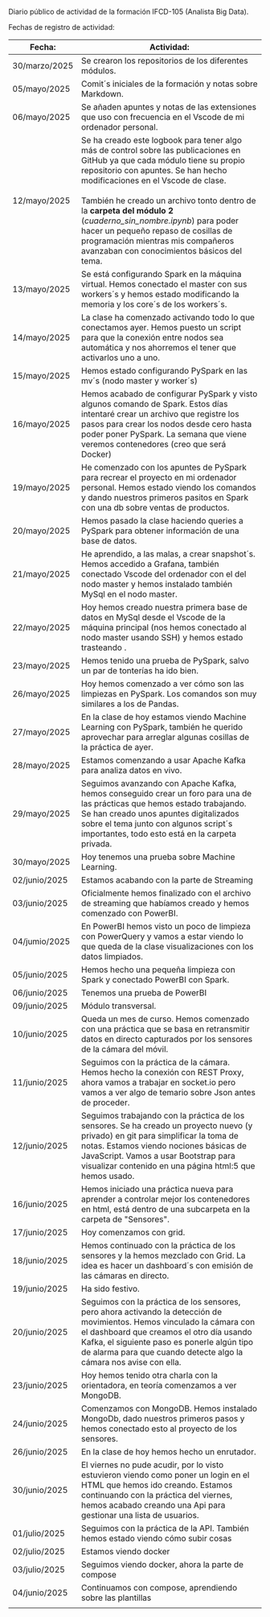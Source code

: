 Diario público de actividad de la formación IFCD-105 (Analista Big Data).

Fechas de registro de actividad: 

| **Fecha:**    | **Actividad:**                                                                                                                                                                                                                                                                                                                                                                                                                                                 |
| ------------- | -------------------------------------------------------------------------------------------------------------------------------------------------------------------------------------------------------------------------------------------------------------------------------------------------------------------------------------------------------------------------------------------------------------------------------------------------------------- |
| 30/marzo/2025 | Se crearon los repositorios de los diferentes módulos.                                                                                                                                                                                                                                                                                                                                                                                                         |
| 05/mayo/2025  | Comit´s iniciales de la formación y notas sobre Markdown.                                                                                                                                                                                                                                                                                                                                                                                                      |
| 06/mayo/2025  | Se añaden apuntes y notas de las extensiones que uso con frecuencia en el Vscode de mi ordenador personal.                                                                                                                                                                                                                                                                                                                                                     |
| 12/mayo/2025  | Se ha creado este logbook para tener algo más de control sobre las publicaciones en GitHub ya que cada módulo tiene su propio repositorio con apuntes. Se han hecho modificaciones en el Vscode de clase.  <br><br>También he creado un archivo tonto dentro de la **carpeta del módulo 2** (*cuaderno_sin_nombre.ipynb*) para poder hacer un pequeño repaso de cosillas de programación mientras mis compañeros avanzaban con conocimientos básicos del tema. |
| 13/mayo/2025  | Se está configurando Spark en la máquina virtual. Hemos conectado el master con sus workers´s y hemos estado modificando la memoria y los core´s de los workers´s.                                                                                                                                                                                                                                                                                             |
| 14/mayo/2025  | La clase ha comenzado activando todo lo que conectamos ayer. Hemos puesto un script para que la conexión entre nodos sea automática y nos ahorremos el tener que activarlos uno a uno.                                                                                                                                                                                                                                                                         |
| 15/mayo/2025  | Hemos estado configurando PySpark en las mv´s (nodo master y worker´s)                                                                                                                                                                                                                                                                                                                                                                                         |
| 16/mayo/2025  | Hemos acabado de configurar PySpark y visto algunos comando de Spark. Estos días intentaré crear un archivo que registre los pasos para crear los nodos desde cero hasta poder poner PySpark. La semana que viene veremos contenedores (creo que será Docker)                                                                                                                                                                                                  |
| 19/mayo/2025  | He comenzado con los apuntes de PySpark para recrear el proyecto en mi ordenador personal. Hemos estado viendo los comandos y dando nuestros primeros pasitos en Spark con una db sobre ventas de productos.                                                                                                                                                                                                                                                   |
| 20/mayo/2025  | Hemos pasado la clase haciendo queries a PySpark para obtener información de una base de datos.                                                                                                                                                                                                                                                                                                                                                                |
| 21/mayo/2025  | He aprendido, a las malas, a crear snapshot´s. Hemos accedido a Grafana, también conectado Vscode del ordenador con el del nodo master y hemos instalado también MySql en el nodo master.                                                                                                                                                                                                                                                                      |
| 22/mayo/2025  | Hoy hemos creado nuestra primera base de datos en MySql desde el Vscode de la máquina principal (nos hemos conectado al nodo master usando SSH) y hemos estado trasteando .                                                                                                                                                                                                                                                                                    |
| 23/mayo/2025  | Hemos tenido una prueba de PySpark, salvo un par de tonterías ha ido bien.                                                                                                                                                                                                                                                                                                                                                                                     |
| 26/mayo/2025  | Hoy hemos comenzado a ver cómo son las limpiezas en PySpark. Los comandos son muy similares a los de Pandas.                                                                                                                                                                                                                                                                                                                                                   |
| 27/mayo/2025  | En la clase de hoy estamos viendo Machine Learning con PySpark, también he querido aprovechar para arreglar algunas cosillas de la práctica de ayer.                                                                                                                                                                                                                                                                                                           |
| 28/mayo/2025  | Estamos comenzando a usar Apache Kafka para analiza datos en vivo.                                                                                                                                                                                                                                                                                                                                                                                             |
| 29/mayo/2025  | Seguimos avanzando con Apache Kafka, hemos conseguido crear un foro para una de las prácticas que hemos estado trabajando. Se han creado unos apuntes digitalizados sobre el tema junto con algunos script´s importantes, todo esto está en la carpeta privada.                                                                                                                                                                                                |
| 30/mayo/2025  | Hoy tenemos una prueba sobre Machine Learning.                                                                                                                                                                                                                                                                                                                                                                                                                 |
| 02/junio/2025 | Estamos acabando con la parte de Streaming                                                                                                                                                                                                                                                                                                                                                                                                                     |
| 03/junio/2025 | Oficialmente hemos finalizado con el archivo de streaming que habíamos creado y hemos comenzado con PowerBI.                                                                                                                                                                                                                                                                                                                                                   |
| 04/jumio/2025 | En PowerBI hemos visto un poco de limpieza con PowerQuery y vamos a estar viendo lo que queda de la clase visualizaciones con los datos limpiados.                                                                                                                                                                                                                                                                                                             |
| 05/junio/2025 | Hemos hecho una pequeña limpieza con Spark y conectado PowerBI con Spark.                                                                                                                                                                                                                                                                                                                                                                                      |
| 06/junio/2025 | Tenemos una prueba de PowerBI                                                                                                                                                                                                                                                                                                                                                                                                                                  |
| 09/junio/2025 | Módulo transversal.                                                                                                                                                                                                                                                                                                                                                                                                                                            |
| 10/junio/2025 | Queda un mes de curso. Hemos comenzado con una práctica que se basa en retransmitir datos en directo capturados por los sensores de la cámara del móvil.                                                                                                                                                                                                                                                                                                       |
| 11/junio/2025 | Seguimos con la práctica de la cámara. Hemos hecho la conexión con REST Proxy, ahora vamos a trabajar en socket.io pero vamos a ver algo de temario sobre Json antes de proceder.                                                                                                                                                                                                                                                                              |
| 12/junio/2025 | Seguimos trabajando con la práctica de los sensores. Se ha creado un proyecto nuevo (y privado) en git para simplificar la toma de notas. Estamos viendo nociones básicas de JavaScript. Vamos a usar Bootstrap para visualizar contenido en una página html:5 que hemos usado.                                                                                                                                                                                |
| 16/junio/2025 | Hemos iniciado una práctica nueva para aprender a controlar mejor los contenedores en html, está dentro de una subcarpeta en la carpeta de "Sensores".                                                                                                                                                                                                                                                                                                         |
| 17/junio/2025 | Hoy comenzamos con grid.                                                                                                                                                                                                                                                                                                                                                                                                                                       |
| 18/junio/2025 | Hemos continuado con la práctica de los sensores y la hemos mezclado con Grid. La idea es hacer un dashboard´s con emisión de las cámaras en directo.                                                                                                                                                                                                                                                                                                          |
| 19/junio/2025 | Ha sido festivo.                                                                                                                                                                                                                                                                                                                                                                                                                                               |
| 20/junio/2025 | Seguimos con la práctica de los sensores, pero ahora activando la detección de movimientos. Hemos vinculado la cámara con el dashboard que creamos el otro día usando Kafka, el siguiente paso es ponerle algún tipo de alarma para que cuando detecte algo la cámara nos avise con ella.                                                                                                                                                                      |
| 23/junio/2025 | Hoy hemos tenido otra charla con la orientadora, en teoría comenzamos a ver MongoDB.                                                                                                                                                                                                                                                                                                                                                                           |
| 24/junio/2025 | Comenzamos con MongoDB. Hemos instalado MongoDb, dado nuestros primeros pasos y hemos conectado esto al proyecto de los sensores.                                                                                                                                                                                                                                                                                                                              |
| 26/junio/2025 | En la clase de hoy hemos hecho un enrutador.                                                                                                                                                                                                                                                                                                                                                                                                                   |
| 30/junio/2025 | El viernes no pude acudir, por lo visto estuvieron viendo como poner un login en el HTML que hemos ido creando. Estamos continuando con la práctica del viernes, hemos acabado creando una Api para gestionar una lista de usuarios.                                                                                                                                                                                                                           |
| 01/julio/2025 | Seguimos con la práctica de la API. También hemos estado viendo cómo subir cosas                                                                                                                                                                                                                                                                                                                                                                               |
| 02/julio/2025 | Estamos viendo docker                                                                                                                                                                                                                                                                                                                                                                                                                                          |
| 03/julio/2025 | Seguimos viendo docker, ahora la parte de compose                                                                                                                                                                                                                                                                                                                                                                                                              |
| 04/junio/2025 | Continuamos con compose,  aprendiendo sobre las plantillas                                                                                                                                                                                                                                                                                                                                                                                                     |
|               |                                                                                                                                                                                                                                                                                                                                                                                                                                                                |
